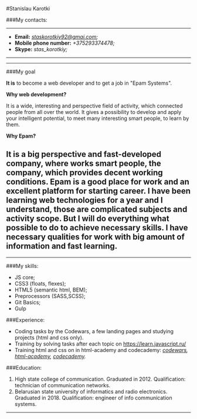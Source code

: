 #Stanislau Karotki

###My contacts:

---
* **Email:** *staskorotkiy92@gmai.com;*
* **Mobile phone number:** *+375293374478;*
* **Skype:** *stas_korotkiy;*
---

---
###My goal
 
**It is** to become a web developer and to get a job in "Epam Systems". 

**Why web development?**

It is a wide, interesting and perspective field of activity,
 which connected people from all over the world. 
 It gives a possibility to develop and apply your intelligent potential,
  to meet many interesting smart people, to learn by them. 
  
**Why Epam?**

It is a big perspective and fast-developed company, where works smart people, 
the company, which provides decent working conditions.
  Epam is a good place for work and an excellent platform for starting career.
I have been learning web technologies for a year and I understand, 
those are complicated subjects and activity scope. 
But I will do everything what possible to do to achieve necessary skills.
I have necessary qualities for work with big amount of information and fast learning.
---

---
###My skills:
* JS core;
* CSS3 (floats, flexes);
* HTML5 (semantic html, BEM);
* Preprocessors (SASS,SCSS);
* Git Basics;
* Gulp

###Experience:

* Coding tasks by the Codewars,
 a few landing pages and studying projects (html and css only).
* Training  by solving tasks after each topic on https://learn.javascript.ru/
* Training html and css on in html-academy and codecademy:
*[codewars](https://www.codewars.com/users/staskorotkiy92),*
*[html-academy](https://htmlacademy.ru/profile/id206288),*
*[codecademy](https://www.codecademy.com/profiles/StasKorotkiy92).*

###Education:

1. High state college of communication. Graduated in 2012. Qualification: technician of communication networks.
2. Belarusian state university of informatics and radio electronics. Graduated in 2018. Qualification:  engineer of info communication systems.
---









